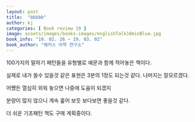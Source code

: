 ```yaml
---
layout: post
title:  "bbbbb"
author: kj
categories: [ Book review 19 ]
image: assets/images/books-images/englishTalk10minBlue.jpg
book_info: "19. 02. 26 ~ 19. 03. 02"
book_author: "해커스 어학 연구소"
---
```

100가지의 말하기 패턴들을 유형별로 예문과 함께 적어놓은 책이다.

실제로 내가 쓸수 있을것 같은 표현은 3분의 1정도 되는것 같다. 나머지는 잘모르겠다.

어쨌든 열심히 외워 놓으면 나중에 도움이 되겠지

분량이 많지 않으니 계속 훑어 보듯 보다보면 좋을것 같다.

더 쉬운 기초패턴 책도 구매 계획중이다.
